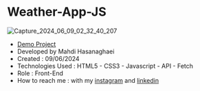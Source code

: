 # Weather-App-JS
![Capture_2024_06_09_02_32_40_207](https://github.com/mahdihasanaghaei/Hangman-Game-JS/assets/94457827/ceac9747-77b9-42cf-9a5e-6bc51bca4863)
- [Demo Project](https://mahdihasanaghaei.github.io/Weather-App/)
- Developed by Mahdi Hasanaghaei
- Created : 09/06/2024
- Technologies Used : HTML5 - CSS3 - Javascript - API - Fetch
- Role : Front-End
- How to reach me : with my 
[instagram](https://www.instagram.com/mahdihasanaghaei.web/) and 
[linkedin](https://www.linkedin.com/in/mahdi-hasanaghaei/)
